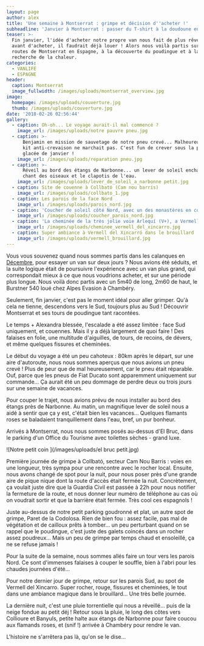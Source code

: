 ```yaml
---
layout: page
author: alex
title: 'Une semaine à Montserrat : grimpe et décision d''acheter !'
subheadline: 'Janvier à Montserrat : passer du T-shirt à la doudoune en un clin d''oeil'
teaser: >-
  Fin janvier, l'idée d'acheter notre propre van nous fait de plus rêver... Mais
  avant d'acheter, il faudrait déjà louer ! Alors nous voilà partis sur les
  routes de Montserrat en Espagne, à la découverte du poudingue et à la
  recherche de la chaleur.
categories:
  - VANLIFE
  - ESPAGNE
header:
  caption: Montserrat
  image_fullwidth: /images/uploads/montserrat_overview.jpg
image:
  homepage: /images/uploads/couverture.jpg
  thumb: /images/uploads/couverture.jpg
date: '2018-02-26 02:56:44'
gallery:
  - caption: Oh-oh... Le voyage aurait-il mal commencé ?
    image_url: /images/uploads/notre pauvre pneu.jpg
  - caption: >-
      Benjamin en mission de sauvetage de notre pneu crevé... Malheureusement le
      kit anti-crevaison ne marchait pas. C'est fun de crever sous la pluie
      glacée de janvier !
    image_url: /images/uploads/reparation pneu.jpg
  - caption: >-
      Réveil au bord des étangs de Narbonne... un lever de soleil enchanteur, le
      chant des oiseaux et le clapotis de l'eau.
    image_url: /images/uploads/lever_de_soleil_a_narbonne petit.jpg
  - caption: Site de couenne à Collbató (Cam nou barris)
    image_url: /images/uploads/collbato_1.jpg
  - caption: Les parois de la face Nord
    image_url: /images/uploads/parois_nord.jpg
  - caption: 'Coucher de soleil côté Nord, avec un des monastères en contrebas'
    image_url: /images/uploads/coucher_parois_nord.jpg
  - caption: 'La cheminée de la très jolie voie Arlequí (V+), a Vermell del Xincarró '
    image_url: /images/uploads/cheminee_vermell_del_xincarro.jpg
  - caption: Super ambiance à Vermell del Xincarró dans le brouillard
    image_url: /images/uploads/vermell_brouillard.jpg
---
```

Vous vous souvenez quand nous sommes partis dans les calanques en [Décembre](https://trader-program-60878.netlify.com/vanlife/calanques/trois-jours-en-van-les-calanques-et-la-sainte-victoire/), pour essayer un van sur deux jours ? Nous avions été séduits, et la suite logique était de poursuivre l'expérience avec un van plus grand, qui correspondait mieux à ce que nous voudrions acheter, et sur une période plus longue. Nous voilà donc partis avec un 5m40 de long, 2m60 de haut, le Burstner 540 loué chez Alpes Evasion à Chambéry.

Seulement, fin janvier, c'est pas le moment idéal pour aller grimper. Qu'à cela ne tienne, descendons vers le Sud, toujours plus au Sud ! Découvrir Montserrat et ses tours de poudingue tant racontées. 

Le temps + Alexandra blessée, l'escalade a été assez limitée : face Sud uniquement, et couennes. Mais il y a déjà largement de quoi faire ! Des falaises en folie, une multitude d'aiguilles, de tours, de recoins, de dévers, et même quelques fissures et cheminées. 

Le début du voyage a été un peu cahoteux : 80km après le départ, sur une aire d'autoroute, nous nous sommes aperçus que nous avions un pneu crevé ! Plus de peur que de mal heureusement, car le pneu était réparable. Ouf, parce que les pneus de Fiat Ducato sont apparemment uniquement sur commande... Ça aurait été un peu dommage de perdre deux ou trois jours sur une semaine de vacances. 

Pour couper le trajet, nous avions prévu de nous installer au bord des étangs près de Narbonne. Au matin, un magnifique lever de soleil nous a aidé à sentir que ça y est, c'était bien les vacances... Quelques flamants roses se baladaient tranquillement dans l'eau, bref, un pur bonheur. 

Arrivés à Montserrat, nous nous sommes posés au-dessus d'El Bruc, dans le parking d'un Office du Tourisme avec toilettes sèches - grand luxe. 

![Notre petit coin ](/images/uploads/el bruc petit.jpg)

 Première journée de grimpe à Collbató, secteur Cam Nou Barris : voies en une longueur, très sympa pour une rencontre avec le rocher local. Ensuite, nous avons changé de spot pour la nuit, pour nous poser près d'une grande aire de pique nique dont la route d'accès était fermée la nuit. Concrètement, ça voulait juste dire que la Guardia Civil est passée à 22h pour nous notifier la fermeture de la route, et nous donner leur numéro de téléphone au cas où on voudrait sortir et que la barrière était fermée. Très cool ces espagnols ! 

Juste au-dessus de notre petit parking goudronné et plat, un autre spot de grimpe, Paret de la Codolosa. Rien de bien fou : assez facile, pas mal de végétation et de cailloux prêts à tomber... un peu perturbant quand on se rappel que le poudingue, c'est juste des galets coincés dans un rocher assez poudreux... Mais un peu de grimpe par temps chaud et ensoleillé, ça ne se refuse jamais ! 

Pour la suite de la semaine, nous sommes allés faire un tour vers les parois Nord. Ce sont d'immenses falaises à couper le souffle, bien à l'abri pour les chaudes journées d'été...

Pour notre dernier jour de grimpe, retour sur les parois Sud, au spot de Vermell del Xincarro. Super rocher, rouge, fissures et cheminées, le tout dans une ambiance magique dans le brouillard... Une très belle journée. 

La dernière nuit, c'est une pluie torrentielle qui nous a réveillé... puis de la neige fondue au petit déj ! Retour sous la pluie, le long des côtes vers Collioure et Banyuls, petite halte aux étangs de Narbonne pour faire coucou aux flamands roses, et (snif !) arrivée à Chambéry pour rendre le van. 

L'histoire ne s'arrêtera pas là, qu'on se le dise...
